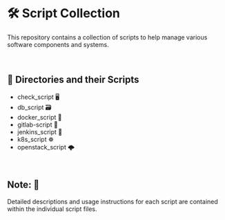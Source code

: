 # 🛠 Script Collection
This repository contains a collection of scripts to help manage various software components and systems.

<br/>

## 📂 Directories and their Scripts
- check_script 🖥️
- db_script 🗃️
- docker_script 🐳
- gitlab-script 🦊
- jenkins_script 🌟
- k8s_script ☸️
- openstack_script 🌩️

<br/>

## Note: 📘 
Detailed descriptions and usage instructions for each script are contained within the individual script files.